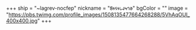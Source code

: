 +++
ship = "~lagrev-nocfep"
nickname = "𐐝𐐮𐐾𐐮𐑊𐐰𐑌𐐻𐐨"
bgColor = ""
image = "https://pbs.twimg.com/profile_images/1508135477664268288/5VhAqOUI_400x400.jpg"
+++
